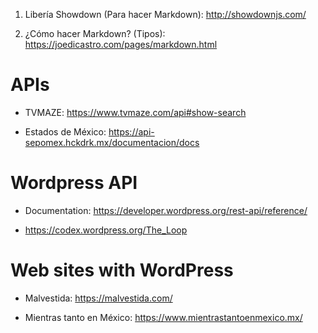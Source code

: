 1. Libería Showdown (Para hacer Markdown): http://showdownjs.com/



2. ¿Cómo hacer Markdown? (Tipos): https://joedicastro.com/pages/markdown.html


# APIs

* TVMAZE: https://www.tvmaze.com/api#show-search

* Estados de México: https://api-sepomex.hckdrk.mx/documentacion/docs


# Wordpress API

* Documentation: https://developer.wordpress.org/rest-api/reference/

* https://codex.wordpress.org/The_Loop


# Web sites with WordPress

* Malvestida: https://malvestida.com/

* Mientras tanto en México: https://www.mientrastantoenmexico.mx/